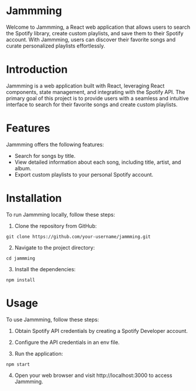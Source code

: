 # Jammming
Welcome to Jammming, a React web application that allows users to search the Spotify library, create custom playlists, and save them to their Spotify account. With Jammming, users can discover their favorite songs and curate personalized playlists effortlessly.

# Introduction
Jammming is a web application built with React, leveraging React components, state management, and integrating with the Spotify API. The primary goal of this project is to provide users with a seamless and intuitive interface to search for their favorite songs and create custom playlists.

# Features
Jammming offers the following features:

- Search for songs by title.
- View detailed information about each song, including title, artist, and album.
- Export custom playlists to your personal Spotify account.

# Installation
To run Jammming locally, follow these steps:

1. Clone the repository from GitHub:


  `git clone https://github.com/your-username/jammming.git`

2. Navigate to the project directory:


  `cd jammming`

3. Install the dependencies:


  `npm install`

# Usage
To use Jammming, follow these steps:

1. Obtain Spotify API credentials by creating a Spotify Developer account.

2. Configure the API credentials in an env file.

3. Run the application:


  `npm start`

4. Open your web browser and visit http://localhost:3000 to access Jammming.
